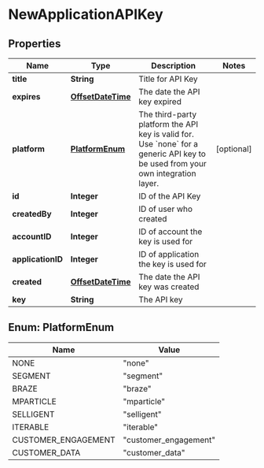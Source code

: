 

# NewApplicationAPIKey


## Properties

Name | Type | Description | Notes
------------ | ------------- | ------------- | -------------
**title** | **String** | Title for API Key | 
**expires** | [**OffsetDateTime**](OffsetDateTime.md) | The date the API key expired | 
**platform** | [**PlatformEnum**](#PlatformEnum) | The third-party platform the API key is valid for. Use &#x60;none&#x60; for a generic API key to be used from your own integration layer.  |  [optional]
**id** | **Integer** | ID of the API Key | 
**createdBy** | **Integer** | ID of user who created | 
**accountID** | **Integer** | ID of account the key is used for | 
**applicationID** | **Integer** | ID of application the key is used for | 
**created** | [**OffsetDateTime**](OffsetDateTime.md) | The date the API key was created | 
**key** | **String** | The API key | 



## Enum: PlatformEnum

Name | Value
---- | -----
NONE | &quot;none&quot;
SEGMENT | &quot;segment&quot;
BRAZE | &quot;braze&quot;
MPARTICLE | &quot;mparticle&quot;
SELLIGENT | &quot;selligent&quot;
ITERABLE | &quot;iterable&quot;
CUSTOMER_ENGAGEMENT | &quot;customer_engagement&quot;
CUSTOMER_DATA | &quot;customer_data&quot;



